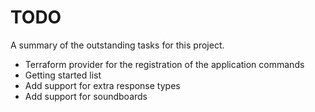 # TODO
A summary of the outstanding tasks for this project.

- Terraform provider for the registration of the application commands
- Getting started list
- Add support for extra response types
- Add support for soundboards